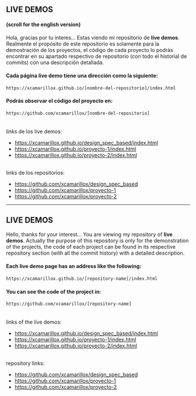 ## LIVE DEMOS
#### (scroll for the english version)

Hola, gracias por tu interes... Estas viendo mi repositorio de **live demos**. Realmente el propósito de este repositorio es solamente para la demostración de los proyectos, el código de cada proyecto lo podrás encontrar en su apartado respectivo de repositorio (con todo el historial de commits) con una descripción detallada. 


#### Cada página live demo tiene una dirección como la siguiente:
`https://xcamarillox.github.io/[nombre-del-repositorio]/index.html`


#### Podrás observar el código del proyecto en:
`https://github.com/xcamarillox/[nombre-del-repositorio]`
\
\
\
links de los live demos:
- https://xcamarillox.github.io/design_spec_based/index.html
- https://xcamarillox.github.io/proyecto-1/index.html
- https://xcamarillox.github.io/proyecto-2/index.html

\
links de los repositorios:
- https://github.com/xcamarillox/design_spec_based
- https://github.com/xcamarillox/proyecto-1
- https://github.com/xcamarillox/proyecto-2

____________________

## LIVE DEMOS

Hello, thanks for your interest... You are viewing my repository of **live demos**. Actually the purpose of this repository is only for the demonstration of the projects, the code of each project can be found in its respective repository section (with all the commit history) with a detailed description.

#### Each live demo page has an address like the following:
`https://xcamarillox.github.io/[repository-name]/index.html`


#### You can see the code of the project in:
`https://github.com/xcamarillox/[repository-name]`
\
\
\
links of the live demos:
- https://xcamarillox.github.io/design_spec_based/index.html
- https://xcamarillox.github.io/proyecto-1/index.html
- https://xcamarillox.github.io/proyecto-2/index.html

\
repository links:
- https://github.com/xcamarillox/design_spec_based
- https://github.com/xcamarillox/proyecto-1
- https://github.com/xcamarillox/proyecto-2
